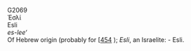 <body>
  <p>G2069<br>  Ἐσλί  <br> Esli  <br><i>es-lee‘ </i><br>Of Hebrew origin (probably for [<a href="h0454.htm">454</a> ); <i>Esli</i>, an Israelite: - Esli.<br></p>
 </body>